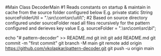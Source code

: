 #Main Class DecoderMain
#1 Reads constants on startup & maintain in cache from the source folder configured below
E.g. 
	private static String sourceFolderUtil = ".\\src\\com\\src\\util\\";
#2 Based on source directory configured under sourceFolder read all files recursively for the pattern configured and derieves key value
E.g. sourceFolder = ".\\src\\com\\src\\bl";




echo "# pattern-decoder" >> README.md
git init
git add README.md
git commit -m "first commit"
git branch -M main
git remote add origin https://github.com/vkolapkar/pattern-decoder.git
git push -u origin main